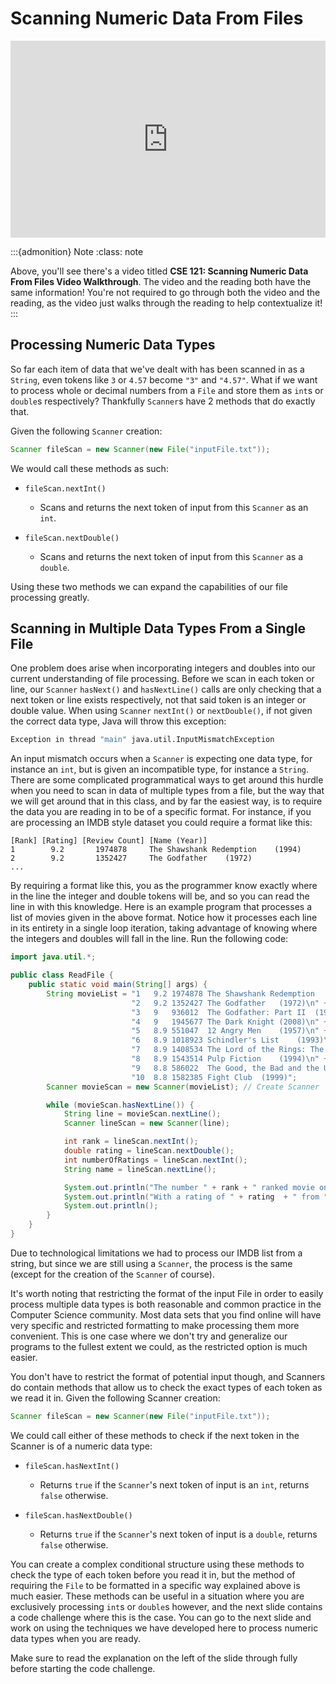 # Scanning Numeric Data From Files

<div style="position: relative; padding-bottom: 62.5%; height: 0;">
    <iframe src="https://www.youtube.com/embed/Dj9XkYwxI_M" frameborder="0" webkitallowfullscreen mozallowfullscreen allowfullscreen style="position: absolute; top: 0; left: 0; width: 100%; height: 100%;"></iframe>
</div>

:::{admonition} Note
:class: note

Above, you'll see there's a video titled **CSE 121: Scanning Numeric Data From Files Video Walkthrough**. The video and the reading both have the same information! You're not required to go through both the video and the reading, as the video just walks through the reading to help contextualize it!
:::

## Processing Numeric Data Types

So far each item of data that we've dealt with has been scanned in as a `String`, even tokens like `3` or `4.57` become `"3"` and `"4.57"`. What if we want to process whole or decimal numbers from a `File` and store them as `int`s or `double`s respectively? Thankfully `Scanner`s have 2 methods that do exactly that. 

Given the following `Scanner` creation:

``` Java
Scanner fileScan = new Scanner(new File("inputFile.txt"));
```

We would call these methods as such:

- `fileScan.nextInt()`

  - Scans and returns the next token of input from this `Scanner` as an `int`.

- `fileScan.nextDouble()`

  - Scans and returns the next token of input from this `Scanner` as a `double`.

Using these two methods we can expand the capabilities of our file processing greatly.

## Scanning in Multiple Data Types From a Single File

One problem does arise when incorporating integers and doubles into our current understanding of file processing. Before we scan in each token or line, our `Scanner` `hasNext()` and `hasNextLine()` calls are only checking that a next token or line exists respectively, not that said token is an integer or double value. When using `Scanner` `nextInt()` or `nextDouble()`, if not given the correct data type, Java will throw this exception:

``` sh
Exception in thread "main" java.util.InputMismatchException
```

An input mismatch occurs when a `Scanner` is expecting one data type, for instance an `int`, but is given an incompatible type, for instance a `String`. There are some complicated programmatical ways to get around this hurdle when you need to scan in data of multiple types from a file, but the way that we will get around that in this class, and by far the easiest way, is to require the data you are reading in to be of a specific format. For instance, if you are processing an IMDB style dataset you could require a format like this:

``` Text
[Rank] [Rating] [Review Count] [Name (Year)]
1        9.2       1974878     The Shawshank Redemption    (1994)
2        9.2       1352427     The Godfather    (1972)
...
```

By requiring a format like this, you as the programmer know exactly where in the line the integer and double tokens will be, and so you can read the line in with this knowledge. Here is an example program that processes a list of movies given in the above format. Notice how it processes each line in its entirety in a single loop iteration, taking advantage of knowing where the integers and doubles will fall in the line. Run the following code:

``` Java
import java.util.*;

public class ReadFile {
    public static void main(String[] args) {
        String movieList = "1	9.2	1974878	The Shawshank Redemption	(1994)\n" +
                           "2	9.2	1352427	The Godfather	(1972)\n" +
                           "3	9	936012	The Godfather: Part II	(1974)\n" + 
                           "4	9	1945677	The Dark Knight	(2008)\n" +
                           "5	8.9	551047	12 Angry Men	(1957)\n" +
                           "6	8.9	1018923	Schindler's List	(1993)\n" +
                           "7	8.9	1408534	The Lord of the Rings: The Return of the King	(2003)\n" +
                           "8	8.9	1543514	Pulp Fiction	(1994)\n" +
                           "9	8.8	586022	The Good, the Bad and the Ugly	(1966)\n" +
                           "10	8.8	1582385	Fight Club	(1999)";
        Scanner movieScan = new Scanner(movieList); // Create Scanner

        while (movieScan.hasNextLine()) {
            String line = movieScan.nextLine();
            Scanner lineScan = new Scanner(line);

            int rank = lineScan.nextInt();
            double rating = lineScan.nextDouble();
            int numberOfRatings = lineScan.nextInt();
            String name = lineScan.nextLine();

            System.out.println("The number " + rank + " ranked movie on our IMDB list is \"" + name.strip() + "\"");
            System.out.println("With a rating of " + rating  + " from " + numberOfRatings + " people.");
            System.out.println();
        }
    }
}
```

Due to technological limitations we had to process our IMDB list from a string, but since we are still using a `Scanner`, the process is the same (except for the creation of the `Scanner` of course).

It's worth noting that restricting the format of the input File in order to easily process multiple data types is both reasonable and common practice in the Computer Science community. Most data sets that you find online will have very specific and restricted formatting to make processing them more convenient. This is one case where we don't try and generalize our programs to the fullest extent we could, as the restricted option is much easier.

You don't have to restrict the format of potential input though, and Scanners do contain methods that allow us to check the exact types of each token as we read it in. Given the following Scanner creation:

``` Java
Scanner fileScan = new Scanner(new File("inputFile.txt"));
```

We could call either of these methods to check if the next token in the Scanner is of a numeric data type:

- `fileScan.hasNextInt()`

  - Returns `true` if the `Scanner`'s next token of input is an `int`, returns `false` otherwise.

- `fileScan.hasNextDouble()`

  - Returns `true` if the `Scanner`'s next token of input is a `double`, returns `false` otherwise.

You can create a complex conditional structure using these methods to check the type of each token before you read it in, but the method of requiring the `File` to be formatted in a specific way explained above is much easier. These methods can be useful in a situation where you are exclusively processing `int`s or `double`s however, and the next slide contains a code challenge where this is the case. You can go to the next slide and work on using the techniques we have developed here to process numeric data types when you are ready. 

Make sure to read the explanation on the left of the slide through fully before starting the code challenge.